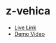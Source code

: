 # z-vehica

- [Live Link](https://riyalohia.github.io/z-vehica/)
- [Demo Video](https://drive.google.com/file/d/19obwxMDUB9cYhZdIhtNQ4cv9IALpsL60/view?usp=sharing)
